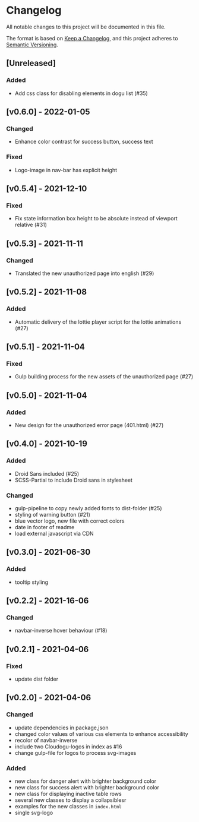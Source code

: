 # Changelog
All notable changes to this project will be documented in this file.

The format is based on [Keep a Changelog](https://keepachangelog.com/en/1.0.0/),
and this project adheres to [Semantic Versioning](https://semver.org/spec/v2.0.0.html).

## [Unreleased]
### Added
- Add css class for disabling elements in dogu list (#35)

## [v0.6.0] - 2022-01-05
### Changed
- Enhance color contrast for success button, success text

### Fixed
- Logo-image in nav-bar has explicit height

## [v0.5.4] - 2021-12-10
### Fixed
- Fix state information box height to be absolute instead of viewport relative (#31)

## [v0.5.3] - 2021-11-11
### Changed
- Translated the new unauthorized page into english (#29)

## [v0.5.2] - 2021-11-08
### Added
- Automatic delivery of the lottie player script for the lottie animations (#27)

## [v0.5.1] - 2021-11-04
### Fixed
- Gulp building process for the new assets of the unauthorized page (#27)

## [v0.5.0] - 2021-11-04
### Added
- New design for the unauthorized error page (401.html) (#27)

## [v0.4.0] - 2021-10-19
### Added
- Droid Sans included (#25)
- SCSS-Partial to include Droid sans in stylesheet

### Changed
- gulp-pipeline to copy newly added fonts to dist-folder (#25)
- styling of warning button (#21)
- blue vector logo, new file with correct colors
- date in footer of readme
- load external javascript via CDN

## [v0.3.0] - 2021-06-30
### Added
- tooltip styling

## [v0.2.2] - 2021-16-06
### Changed
- navbar-inverse hover behaviour (#18)

## [v0.2.1] - 2021-04-06
### Fixed
- update dist folder


## [v0.2.0] - 2021-04-06
### Changed
- update dependencies in package,json
- changed color values of various css elements to enhance accessibility
- recolor of navbar-inverse
- include two Cloudogu-logos in index as #16
- change gulp-file for logos to process svg-images

### Added
- new class for danger alert with brighter background color
- new class for success alert with brighter background color
- new class for displaying inactive table rows
- several new classes to display a collapsiblesr    
- examples for the new classes in `index.html`
- single svg-logo